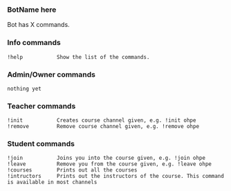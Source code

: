 ### BotName here

Bot has X commands.

### Info commands

```
!help           Show the list of the commands.
```

### Admin/Owner commands

```
nothing yet
```

### Teacher commands

```
!init           Creates course channel given, e.g. !init ohpe
!remove         Remove course channel given, e.g. !remove ohpe
```

### Student commands

```
!join           Joins you into the course given, e.g. !join ohpe
!leave          Remove you from the course given, e.g. !leave ohpe
!courses        Prints out all the courses
!intructors     Prints out the instructors of the course. This command is available in most channels
```




